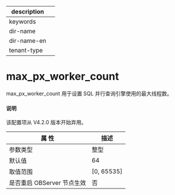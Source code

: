 |description||
|---|---|
|keywords||
|dir-name||
|dir-name-en||
|tenant-type||

# max_px_worker_count

max_px_worker_count 用于设置 SQL 并行查询引擎使用的最大线程数。

<main id="notice" type='explain'>
<h4>说明</h4>
<p>该配置项从 V4.2.0 版本开始弃用。</p>
</main>

|   **属** **性**    |    **描述**    |
|------------------|--------------|
| 参数类型             | 整型           |
| 默认值              | 64           |
| 取值范围             | \[0, 65535\] |
| 是否重启 OBServer 节点生效 | 否            |
